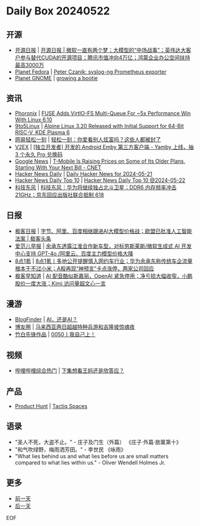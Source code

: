 # Daily Box 20240522

## 开源
- [开源日报](https://www.oschina.net/news/column?columnId=25) | [开源日报 | 微软一直有两个梦；大模型的“中场战事”；英伟达大客户参与替代CUDA的开源项目；腾讯市值冲向4万亿；鸿蒙企业办公空间扶持最高3000万](https://www.oschina.net/news/293724)
- [Planet Fedora](http://fedoraplanet.org/) | [Peter Czanik: syslog-ng Prometheus exporter](https://peter.czanik.hu/other/syslog-ng-prometheus-exporter/)
- [Planet GNOME](https://planet.gnome.org/) | [growing a bootie](https://wingolog.org/archives/2024/05/22/growing-a-bootie)

## 资讯
- [Phoronix](https://www.phoronix.com/) | [FUSE Adds VirtIO-FS Multi-Queue For ~5x Performance Win With Linux 6.10](https://www.phoronix.com/news/Linux-6.10-FUSE)
- [9to5Linux](https://9to5linux.com/) | [Alpine Linux 3.20 Released with Initial Support for 64-Bit RISC-V, KDE Plasma 6](https://9to5linux.com/alpine-linux-3-20-released-with-initial-support-for-64-bit-risc-v-kde-plasma-6)
- [网易轻松一刻](https://m.163.com/touch/exclusive/sub/qsyk) | [轻松一刻：你爱看别人炫富吗？这些人都被封了](https://m.163.com/news/article/J2QLCUEB000181BR.html)
- [V2EX](https://www.v2ex.com/) | [[独立开发者] 开发的 Android Emby 第三方客户端 - Yamby 上线，抽 3 个永久 Pro 兑换码](https://www.v2ex.com/t/1042928)
- [Google News](https://news.google.com/topics/CAAqJggKIiBDQkFTRWdvSUwyMHZNRGRqTVhZU0FtVnVHZ0pWVXlnQVAB) | [T-Mobile Is Raising Prices on Some of Its Older Plans, Starting With Your Next Bill - CNET](https://news.google.com/rss/articles/CBMidGh0dHBzOi8vd3d3LmNuZXQuY29tL3RlY2gvbW9iaWxlL3QtbW9iaWxlLWlzLXJhaXNpbmctcHJpY2VzLW9uLXNvbWUtb2YtaXRzLW9sZGVyLXBsYW5zLXN0YXJ0aW5nLXdpdGgteW91ci1uZXh0LWJpbGwv0gEA?oc=5)
- [Hacker News Daily](https://www.daemonology.net/hn-daily/) | [Daily Hacker News for 2024-05-21](https://www.daemonology.net/hn-daily/2024-05-21.html)
- [Hacker News Daily Top 10](https://github.com/headllines/hackernews-daily) | [Hacker News Daily Top 10 @2024-05-22](https://github.com/headllines/hackernews-daily/issues/1412)
- [科技东风](https://m.smzdm.com/tag/tn0400v/) | [科技东风｜华为将继续独占北斗卫星；DDR6 内存频率冲击 21GHz；京东回应出版社联合抵制 618](https://post.m.smzdm.com/p/a6p25kkn/)

## 日报
- [极客日报](https://blog.csdn.net/csdngeeknews) | [字节、阿里、百度相继跟进AI大模型价格战；欧盟已批准人工智能法案 | 极客头条](https://blog.csdn.net/weixin_39786569/article/details/139107790)
- [爱范儿早报](https://www.ifanr.com/category/ifanrnews) | [余承东透露江淮合作新车型，对标劳斯莱斯/微软生成式 AI 开发中心支持 GPT-4o /阿里云、百度主力模型价格大降](https://www.ifanr.com/1586414)
- [8点1氪](https://36kr.com/user/5652071) | [8点1氪丨多地公开提醒慎入网约车行业；华为余承东称传统车企流量根本干不过小米；A股再现“神预言”卡点涨停，两家公司回应](https://36kr.com/p/2786331071005577)
- [极客早知道](https://www.geekpark.net/column/74) | [AI 配音酷似斯嘉丽，OpenAI 紧急停用；净亏损大幅收窄，小鹏股价一度大涨；Kimi 访问量超文心一言](https://www.geekpark.net/news/335400)

## 漫游
- [BlogFinder](https://bf.zzxworld.com/) | [AI，还是AI？](https://h4ck.org.cn/2024/05/17138?utm_source=blogfinder)
- [博友圈](https://www.boyouquan.com/home) | [马来西亚两日超越特种兵游和吉隆坡惊魂夜](https://www.boyouquan.com/go?from=feed&link=https%3A%2F%2Fjdzhao.com%2Fkualalumpur-malacca-kuantan-driving%2F)
- [竹白先锋作品](https://www.zhubai.wiki/) | [0050丨我自己上！](https://open.zhubai.wiki/a/l/t/z/pl/chuang/2405007886523875328)

## 视频
- [哔哩哔哩综合热门](https://www.bilibili.com/v/popular/all/) | [下集想看王妈还是欣答应？](https://b23.tv/BV1y7421f73Z)

## 产品
- [Product Hunt](https://www.producthunt.com) | [Tactiq Spaces](https://www.producthunt.com/posts/tactiq-spaces)

## 语录
- "圣人不死，大盗不止。" - 庄子及门生（外篇） 《庄子·外篇·胠箧第十》
- "和气吹绿野，梅雨洒芳田。" - 李世民 《咏雨》
- "What lies behind us and what lies before us are small matters compared to what lies within us." - Oliver Wendell Holmes Jr.

## 更多
- [前一天](daily-box-20240521.md)
- [后一天](daily-box-20240523.md)

EOF